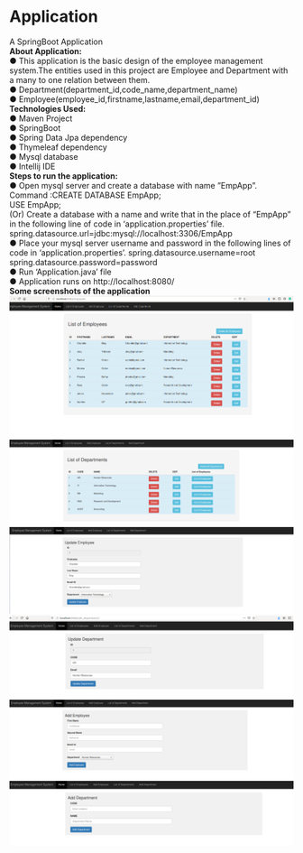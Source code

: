 # Application
A SpringBoot Application<br>
<b>About Application:</b><br>
● This application is the basic design of the employee management system.The entities used in this project are Employee and Department with a many to one relation between them.<br>
● Department(department_id,code_name,department_name)<br>
● Employee(employee_id,firstname,lastname,email,department_id)<br>
<b>Technologies Used:</b><br>
● Maven Project<br>
● SpringBoot<br>
● Spring Data Jpa dependency<br>
● Thymeleaf dependency<br>
● Mysql database<br>
● Intellij IDE<br>
<b>Steps to run the application:</b><br>
● Open mysql server and create a database with name ”EmpApp”.<br>
Command :CREATE DATABASE EmpApp;<br>
USE EmpApp;<br>
(Or)
Create a database with a name and write that in the place of “EmpApp” in the following line of code in ‘application.properties’ file.
spring.datasource.url​=​jdbc:mysql://localhost:3306/EmpApp<br>
● Place your mysql server username and password in the following lines of code in ‘application.properties’.
spring.datasource.username​=​root<br>
spring.datasource.password​=​password<br>
● Run ‘Application.java’ file<br>
● Application runs on ​http://localhost:8080/<br>
<b> Some screenshots of the application</b> <br>
![](images/list_emp.png)
<br>
![](images/list_dept.png)
<br>
![](images/edit_emp.png)
<br>
![](images/edit_dept.png)
<br>
![](images/add_emp.png)
<br>
![](images/add_dept.png)

